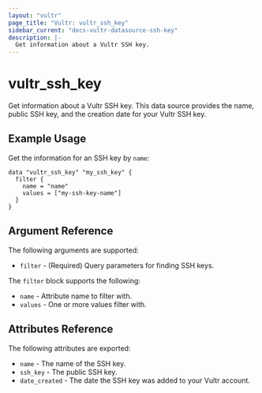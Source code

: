 ```yaml
---
layout: "vultr"
page_title: "Vultr: vultr_ssh_key"
sidebar_current: "docs-vultr-datasource-ssh-key"
description: |-
  Get information about a Vultr SSH key.
---
```


# vultr_ssh_key

Get information about a Vultr SSH key. This data source provides the name, public SSH key, and the creation date for your Vultr SSH key.

## Example Usage

Get the information for an SSH key by `name`:

```hcl
data "vultr_ssh_key" "my_ssh_key" {
  filter {
    name = "name"
    values = ["my-ssh-key-name"]
  }
}
```

## Argument Reference

The following arguments are supported:

* `filter` - (Required) Query parameters for finding SSH keys.

The `filter` block supports the following:

* `name` - Attribute name to filter with.
* `values` - One or more values filter with.

## Attributes Reference

The following attributes are exported:

* `name` - The name of the SSH key.
* `ssh_key` - The public SSH key.
* `date_created` - The date the SSH key was added to your Vultr account.
